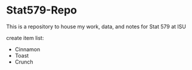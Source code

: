 # Stat579-Repo
This is a repository to house my work, data, and notes for Stat 579 at ISU

create item list:

- Cinnamon
- Toast
- Crunch
